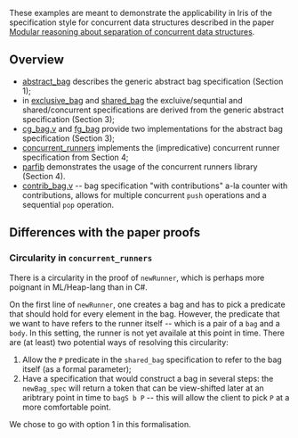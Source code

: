 These examples are meant to demonstrate the applicability in Iris of the specification style for concurrent data structures described in the paper
[Modular reasoning about separation of concurrent data structures](https://link.springer.com/chapter/10.1007/978-3-642-37036-6_11).

## Overview

* [abstract_bag](abstract_bag.v) describes the generic abstract bag specification (Section 1);
* in [exclusive_bag](exclusive_bag.v) and [shared_bag](shared_bag.v) the excluive/sequntial and shared/concurrent specifications are derived from the generic abstract specification (Section 3);
* [cg_bag.v](cg_bag.v) and [fg_bag](fg_bag.v) provide two implementations for the abstract bag specification (Section 3);
* [concurrent_runners](concurrent_runners.v) implements the (impredicative) concurrent runner specification from Section 4;
* [parfib](parfib.v) demonstrates the usage of the concurrent runners library (Section 4).
* [contrib_bag.v](contrib_bag.v) -- bag specification "with contributions" a-la counter with contributions, allows for multiple concurrent `push` operations and a sequential `pop` operation.

## Differences with the paper proofs

### Circularity in `concurrent_runners`

There is a circularity in the proof of `newRunner`, which is perhaps more poignant in ML/Heap-lang than in C#.

On the first line of `newRunner`, one creates a bag and has to pick a predicate that should hold for every element in the bag.
However, the predicate that we want to have refers to the runner itself -- which is a pair of a `bag` and a `body`.
In this setting, the runner is not yet availale at this point in time.
There are (at least) two potential ways of resolving this circularity:

1. Allow the `P` predicate in the `shared_bag` specification to refer to the bag itself (as a formal parameter);
2. Have a specification that would construct a bag in several steps: the `newBag_spec` will return a token that can be view-shifted later at an aribtrary point in time to `bagS b P` -- this will allow the client to pick `P` at a more comfortable point.

We chose to go with option 1 in this formalisation.
